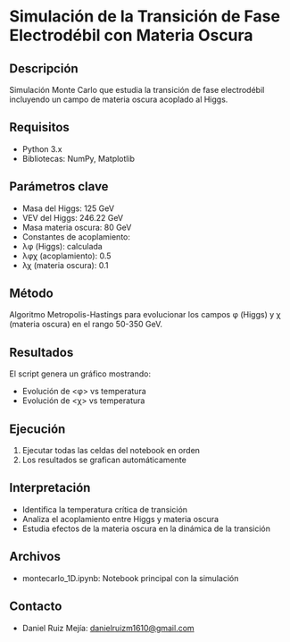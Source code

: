 # Simulación de la Transición de Fase Electrodébil con Materia Oscura

## Descripción
Simulación Monte Carlo que estudia la transición de fase electrodébil incluyendo un campo de materia oscura acoplado al Higgs.

## Requisitos
- Python 3.x
- Bibliotecas: NumPy, Matplotlib

## Parámetros clave
- Masa del Higgs: 125 GeV
- VEV del Higgs: 246.22 GeV
- Masa materia oscura: 80 GeV
- Constantes de acoplamiento:
- λφ (Higgs): calculada
- λφχ (acoplamiento): 0.5
- λχ (materia oscura): 0.1

## Método
Algoritmo Metropolis-Hastings para evolucionar los campos φ (Higgs) y χ (materia oscura) en el rango 50-350 GeV.

## Resultados
El script genera un gráfico mostrando:
- Evolución de <φ> vs temperatura
- Evolución de <χ> vs temperatura

## Ejecución
1. Ejecutar todas las celdas del notebook en orden
2. Los resultados se grafican automáticamente

## Interpretación
- Identifica la temperatura crítica de transición
- Analiza el acoplamiento entre Higgs y materia oscura
- Estudia efectos de la materia oscura en la dinámica de la transición

## Archivos
- montecarlo_1D.ipynb: Notebook principal con la simulación

## Contacto
- Daniel Ruiz Mejía: danielruizm1610@gmail.com
